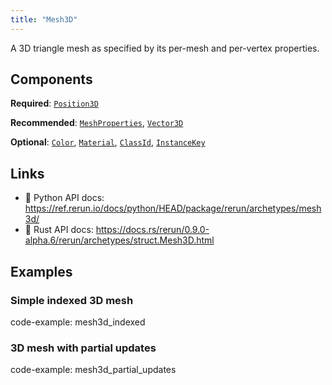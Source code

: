 ```yaml
---
title: "Mesh3D"
---
```


A 3D triangle mesh as specified by its per-mesh and per-vertex properties.

## Components

**Required**: [`Position3D`](../components/position3d.md)

**Recommended**: [`MeshProperties`](../components/mesh_properties.md), [`Vector3D`](../components/vector3d.md)

**Optional**: [`Color`](../components/color.md), [`Material`](../components/material.md), [`ClassId`](../components/class_id.md), [`InstanceKey`](../components/instance_key.md)

## Links
 * 🐍 Python API docs: https://ref.rerun.io/docs/python/HEAD/package/rerun/archetypes/mesh3d/
 * 🦀 Rust API docs: https://docs.rs/rerun/0.9.0-alpha.6/rerun/archetypes/struct.Mesh3D.html

## Examples

### Simple indexed 3D mesh

code-example: mesh3d_indexed

### 3D mesh with partial updates

code-example: mesh3d_partial_updates

